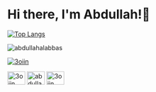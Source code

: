 # Hi there, I'm Abdullah!👋
[![Top Langs](https://github-readme-stats.vercel.app/api/top-langs/?username=abdullahalabbas&layout=compact)](https://github.com/anuraghazra/github-readme-stats)
<p align="left"> <img src="https://komarev.com/ghpvc/?username=abdullahalabbas&label=Profile%20views&color=0e75b6&style=flat" alt="abdullahalabbas" /> </p



<p align="left"> <a href="https://twitter.com/3oiin" target="blank"><img src="https://img.shields.io/twitter/follow/3oiin?logo=twitter&style=for-the-badge" alt="3oiin" /></a> </p>


<p align="left">
<a href="https://twitter.com/3oiin" target="blank"><img align="center" src="https://raw.githubusercontent.com/rahuldkjain/github-profile-readme-generator/master/src/images/icons/Social/twitter.svg" alt="3oiin" height="30" width="40" /></a>
<a href="https://linkedin.com/in/abdullah al abbas" target="blank"><img align="center" src="https://raw.githubusercontent.com/rahuldkjain/github-profile-readme-generator/master/src/images/icons/Social/linked-in-alt.svg" alt="abdullah al abbas" height="30" width="40" /></a>
<a href="https://instagram.com/3oiin" target="blank"><img align="center" src="https://raw.githubusercontent.com/rahuldkjain/github-profile-readme-generator/master/src/images/icons/Social/instagram.svg" alt="3oiin" height="30" width="40" /></a>
</p>
